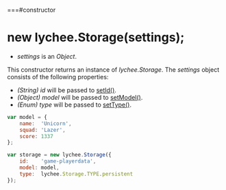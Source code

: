 
===#constructor

# new lychee.Storage(settings);

- *settings* is an *Object*.

This constructor returns an instance of *lychee.Storage*.
The *settings* object consists of the following properties:

- *(String) id* will be passed to [setId()](#methods-setId).
- *(Object) model* will be passed to [setModel()](#methods-setModel).
- *(Enum) type* will be passed to [setType()](#methods-setType).

```javascript
var model = {
	name:  'Unicorn',
	squad: 'Lazer',
	score: 1337
};

var storage = new lychee.Storage({
	id:    'game-playerdata',
	model: model,
	type:  lychee.Storage.TYPE.persistent
});
```

